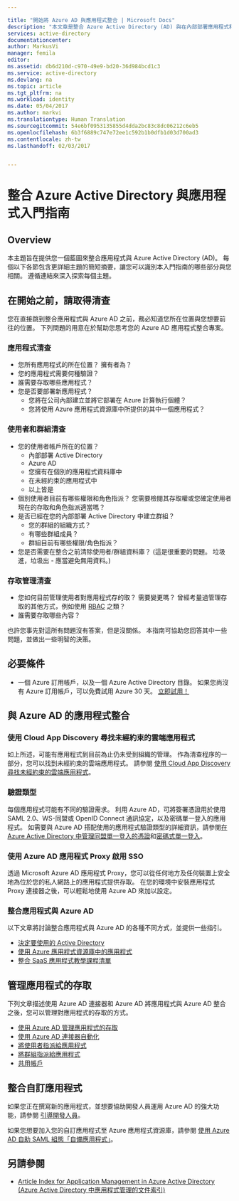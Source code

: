```yaml
---

title: "開始將 Azure AD 與應用程式整合 | Microsoft Docs"
description: "本文章是整合 Azure Active Directory (AD) 與在內部部署應用程式和雲端應用程式的入門指南。"
services: active-directory
documentationcenter: 
author: MarkusVi
manager: femila
editor: 
ms.assetid: db6d210d-c970-49e9-bd20-36d984bcd1c3
ms.service: active-directory
ms.devlang: na
ms.topic: article
ms.tgt_pltfrm: na
ms.workload: identity
ms.date: 05/04/2017
ms.author: markvi
ms.translationtype: Human Translation
ms.sourcegitcommit: 54e6bf0953135855d4dda2bc83c8dc06212c6eb5
ms.openlocfilehash: 6b3f6889c747e72ee1c592b1b0dfb1d03d700ad3
ms.contentlocale: zh-tw
ms.lasthandoff: 02/03/2017


---
```

# <a name="integrating-azure-active-directory-with-applications-getting-started-guide"></a>整合 Azure Active Directory 與應用程式入門指南
## <a name="overview"></a>Overview
本主題旨在提供您一個藍圖來整合應用程式與 Azure Active Directory (AD)。 每個以下各節包含更詳細主題的簡短摘要，讓您可以識別本入門指南的哪些部分與您相關。  遵循連結來深入探索每個主題。

## <a name="before-you-begin-take-inventory"></a>在開始之前，請取得清查
您在直接跳到整合應用程式與 Azure AD 之前，務必知道您所在位置與您想要前往的位置。  下列問題的用意在於幫助您思考您的 Azure AD 應用程式整合專案。

### <a name="application-inventory"></a>應用程式清查
* 您所有應用程式的所在位置？ 擁有者為？
* 您的應用程式需要何種驗證？
* 誰需要存取哪些應用程式？
* 您是否要部署新應用程式？
  * 您將在公司內部建立並將它部署在 Azure 計算執行個體？
  * 您將使用 Azure 應用程式資源庫中所提供的其中一個應用程式？

### <a name="user-and-group-inventory"></a>使用者和群組清查
* 您的使用者帳戶所在的位置？
  * 內部部署 Active Directory
  * Azure AD
  * 您擁有在個別的應用程式資料庫中
  * 在未經約束的應用程式中
  * 以上皆是
* 個別使用者目前有哪些權限和角色指派？ 您需要檢閱其存取權或您確定使用者現在的存取和角色指派適當嗎？
* 是否已經在您的內部部署 Active Directory 中建立群組？
  * 您的群組的組織方式？
  * 有哪些群組成員？
  * 群組目前有哪些權限/角色指派？
* 您是否需要在整合之前清除使用者/群組資料庫？  (這是很重要的問題。 垃圾進，垃圾出 - 應當避免無用資料。)

### <a name="access-management-inventory"></a>存取管理清查
* 您如何目前管理使用者對應用程式存的取？ 需要變更嗎？  曾經考量過管理存取的其他方式，例如使用 [RBAC](role-based-access-control-configure.md) 之類？
* 誰需要存取哪些內容？

也許您事先對這所有問題沒有答案，但是沒關係。  本指南可協助您回答其中一些問題，並做出一些明智的決策。

## <a name="prerequisites"></a>必要條件
* 一個 Azure 訂用帳戶，以及一個 Azure Active Directory 目錄。  如果您尚沒有 Azure 訂用帳戶，可以免費試用 Azure 30 天。 [立即試用！](https://azure.microsoft.com/trial/get-started-active-directory/)

## <a name="application-integration-with-azure-ad"></a>與 Azure AD 的應用程式整合
### <a name="finding-unsanctioned-cloud-applications-with-cloud-app-discovery"></a>使用 Cloud App Discovery 尋找未經約束的雲端應用程式
如上所述，可能有應用程式到目前為止仍未受到組織的管理。  作為清查程序的一部分，您可以找到未經約束的雲端應用程式。 請參閱 [使用 Cloud App Discovery 尋找未經約束的雲端應用程式](active-directory-cloudappdiscovery-whatis.md)。

### <a name="authentication-types"></a>驗證類型
每個應用程式可能有不同的驗證需求。 利用 Azure AD，可將簽署憑證用於使用 SAML 2.0、WS-同盟或 OpenID Connect 通訊協定，以及密碼單一登入的應用程式。 如需要與 Azure AD 搭配使用的應用程式驗證類型的詳細資訊，請參閱[在 Azure Active Directory 中管理同盟單一登入的憑證](active-directory-sso-certs.md)和[密碼式單一登入](active-directory-appssoaccess-whatis.md)。

### <a name="enabling-sso-with-azure-ad-app-proxy"></a>使用 Azure AD 應用程式 Proxy 啟用 SSO
透過 Microsoft Azure AD 應用程式 Proxy，您可以從任何地方及任何裝置上安全地為位於您的私人網路上的應用程式提供存取。 在您的環境中安裝應用程式 Proxy 連接器之後，可以輕鬆地使用 Azure AD 來加以設定。

### <a name="integrating-applications-with-azure-ad"></a>整合應用程式與 Azure AD
以下文章將討論整合應用程式與 Azure AD 的各種不同方式，並提供一些指引。

* [決定要使用的 Active Directory](active-directory-administer.md)
* [使用 Azure 應用程式資源庫中的應用程式](active-directory-appssoaccess-whatis.md)
* [整合 SaaS 應用程式教學課程清單](active-directory-saas-tutorial-list.md)

## <a name="managing-access-to-applications"></a>管理應用程式的存取
下列文章描述使用 Azure AD 連接器和 Azure AD 將應用程式與 Azure AD 整合之後，您可以管理對應用程式的存取的方式。

* [使用 Azure AD 管理應用程式的存取](active-directory-managing-access-to-apps.md)
* [使用 Azure AD 連接器自動化](active-directory-saas-app-provisioning.md)
* [將使用者指派給應用程式](active-directory-applications-guiding-developers-assigning-users.md)
* [將群組指派給應用程式](active-directory-applications-guiding-developers-assigning-groups.md)
* [共用帳戶](active-directory-sharing-accounts.md)

## <a name="integrating-custom-applications"></a>整合自訂應用程式
如果您正在撰寫新的應用程式，並想要協助開發人員運用 Azure AD 的強大功能，請參閱 [引導開發人員](active-directory-applications-guiding-developers-for-lob-applications.md)。

如果您想要加入您的自訂應用程式至 Azure 應用程式資源庫，請參閱 [使用 Azure AD 自助 SAML 組態「自備應用程式」](http://blogs.technet.com/b/ad/archive/2015/06/17/bring-your-own-app-with-azure-ad-self-service-saml-configuration-gt-now-in-preview.aspx)。

## <a name="see-also"></a>另請參閱
* [Article Index for Application Management in Azure Active Directory (Azure Active Directory 中應用程式管理的文件索引)](active-directory-apps-index.md)


